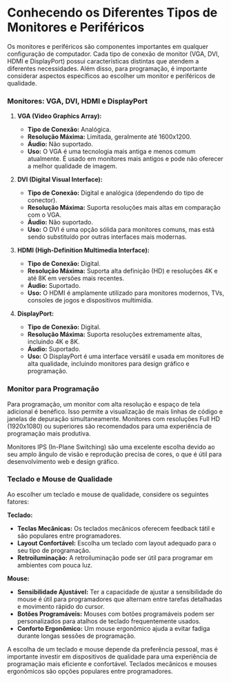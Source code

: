 # Conhecendo os Diferentes Tipos de Monitores e Periféricos
Os monitores e periféricos são componentes importantes em qualquer configuração de computador. Cada tipo de conexão de monitor (VGA, DVI, HDMI e DisplayPort) possui características distintas que atendem a diferentes necessidades. Além disso, para programação, é importante considerar aspectos específicos ao escolher um monitor e periféricos de qualidade.

### Monitores: VGA, DVI, HDMI e DisplayPort

1. **VGA (Video Graphics Array):**
   - **Tipo de Conexão:** Analógica.
   - **Resolução Máxima:** Limitada, geralmente até 1600x1200.
   - **Áudio:** Não suportado.
   - **Uso:** O VGA é uma tecnologia mais antiga e menos comum atualmente. É usado em monitores mais antigos e pode não oferecer a melhor qualidade de imagem.

2. **DVI (Digital Visual Interface):**
   - **Tipo de Conexão:** Digital e analógica (dependendo do tipo de conector).
   - **Resolução Máxima:** Suporta resoluções mais altas em comparação com o VGA.
   - **Áudio:** Não suportado.
   - **Uso:** O DVI é uma opção sólida para monitores comuns, mas está sendo substituído por outras interfaces mais modernas.

3. **HDMI (High-Definition Multimedia Interface):**
   - **Tipo de Conexão:** Digital.
   - **Resolução Máxima:** Suporta alta definição (HD) e resoluções 4K e até 8K em versões mais recentes.
   - **Áudio:** Suportado.
   - **Uso:** O HDMI é amplamente utilizado para monitores modernos, TVs, consoles de jogos e dispositivos multimídia.

4. **DisplayPort:**
   - **Tipo de Conexão:** Digital.
   - **Resolução Máxima:** Suporta resoluções extremamente altas, incluindo 4K e 8K.
   - **Áudio:** Suportado.
   - **Uso:** O DisplayPort é uma interface versátil e usada em monitores de alta qualidade, incluindo monitores para design gráfico e programação.

### Monitor para Programação

Para programação, um monitor com alta resolução e espaço de tela adicional é benéfico. Isso permite a visualização de mais linhas de código e janelas de depuração simultaneamente. Monitores com resoluções Full HD (1920x1080) ou superiores são recomendados para uma experiência de programação mais produtiva.

Monitores IPS (In-Plane Switching) são uma excelente escolha devido ao seu amplo ângulo de visão e reprodução precisa de cores, o que é útil para desenvolvimento web e design gráfico.

### Teclado e Mouse de Qualidade

Ao escolher um teclado e mouse de qualidade, considere os seguintes fatores:

**Teclado:**
- **Teclas Mecânicas:** Os teclados mecânicos oferecem feedback tátil e são populares entre programadores.
- **Layout Confortável:** Escolha um teclado com layout adequado para o seu tipo de programação.
- **Retroiluminação:** A retroiluminação pode ser útil para programar em ambientes com pouca luz.

**Mouse:**
- **Sensibilidade Ajustável:** Ter a capacidade de ajustar a sensibilidade do mouse é útil para programadores que alternam entre tarefas detalhadas e movimento rápido do cursor.
- **Botões Programáveis:** Mouses com botões programáveis podem ser personalizados para atalhos de teclado frequentemente usados.
- **Conforto Ergonômico:** Um mouse ergonômico ajuda a evitar fadiga durante longas sessões de programação.

A escolha de um teclado e mouse depende da preferência pessoal, mas é importante investir em dispositivos de qualidade para uma experiência de programação mais eficiente e confortável. Teclados mecânicos e mouses ergonômicos são opções populares entre programadores.